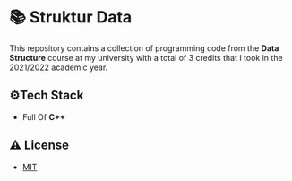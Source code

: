 
# 📚 Struktur Data

This repository contains a collection of programming code from the **Data Structure** course at my university with a total of 3 credits that I took in the 2021/2022 academic year.


## ⚙️Tech Stack

- Full Of **C++**


## ⚠️ License

- [MIT](https://choosealicense.com/licenses/mit/)

